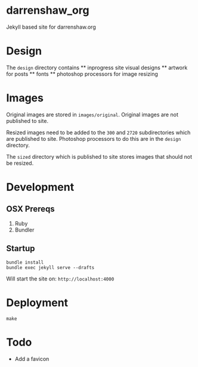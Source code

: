 # darrenshaw_org
Jekyll based site for darrenshaw.org

# Design
The `design` directory contains
** inprogress site visual designs
** artwork for posts
** fonts
** photoshop processors for image resizing

# Images
Original images are stored in `images/original`. Original images are not published to site.

Resized images need to be added to the `300` and `2720` subdirectories which are published to site. Photoshop processors to do this are in the `design` directory.

The `sized` directory which is published to site stores images that should not be resized.


# Development
## OSX Prereqs
1. Ruby
2. Bundler

## Startup
```
bundle install
bundle exec jekyll serve --drafts
```

Will start the site on: ``http://localhost:4000``

# Deployment
```
make
```

# Todo
* Add a favicon

